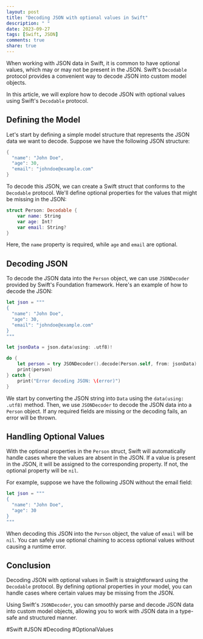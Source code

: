 ```yaml
---
layout: post
title: "Decoding JSON with optional values in Swift"
description: " "
date: 2023-09-27
tags: [Swift, JSON]
comments: true
share: true
---
```


When working with JSON data in Swift, it is common to have optional values, which may or may not be present in the JSON. Swift's `Decodable` protocol provides a convenient way to decode JSON into custom model objects.

In this article, we will explore how to decode JSON with optional values using Swift's `Decodable` protocol.

## Defining the Model

Let's start by defining a simple model structure that represents the JSON data we want to decode. Suppose we have the following JSON structure:

```swift
{
  "name": "John Doe",
  "age": 30,
  "email": "johndoe@example.com"
}
```

To decode this JSON, we can create a Swift struct that conforms to the `Decodable` protocol. We'll define optional properties for the values that might be missing in the JSON:

```swift
struct Person: Decodable {
    var name: String
    var age: Int?
    var email: String?
}
```

Here, the `name` property is required, while `age` and `email` are optional.

## Decoding JSON

To decode the JSON data into the `Person` object, we can use `JSONDecoder` provided by Swift's Foundation framework. Here's an example of how to decode the JSON:

```swift
let json = """
{
  "name": "John Doe",
  "age": 30,
  "email": "johndoe@example.com"
}
"""

let jsonData = json.data(using: .utf8)!

do {
    let person = try JSONDecoder().decode(Person.self, from: jsonData)
    print(person)
} catch {
    print("Error decoding JSON: \(error)")
}
```

We start by converting the JSON string into `Data` using the `data(using: .utf8)` method. Then, we use `JSONDecoder` to decode the JSON data into a `Person` object. If any required fields are missing or the decoding fails, an error will be thrown.

## Handling Optional Values

With the optional properties in the `Person` struct, Swift will automatically handle cases where the values are absent in the JSON. If a value is present in the JSON, it will be assigned to the corresponding property. If not, the optional property will be `nil`.

For example, suppose we have the following JSON without the email field:

```swift
let json = """
{
  "name": "John Doe",
  "age": 30
}
"""
```

When decoding this JSON into the `Person` object, the value of `email` will be `nil`. You can safely use optional chaining to access optional values without causing a runtime error.

## Conclusion

Decoding JSON with optional values in Swift is straightforward using the `Decodable` protocol. By defining optional properties in your model, you can handle cases where certain values may be missing from the JSON.

Using Swift's `JSONDecoder`, you can smoothly parse and decode JSON data into custom model objects, allowing you to work with JSON data in a type-safe and structured manner.

#Swift #JSON #Decoding #OptionalValues
